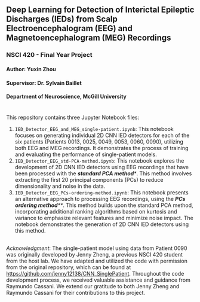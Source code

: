 ## Deep Learning for Detection of Interictal Epileptic Discharges (IEDs) from Scalp Electroencephalogram (EEG) and Magnetoencephalogram (MEG) Recordings

### NSCI 420 - Final Year Project

#### Author: Yuxin Zhou

#### Supervisor: Dr. Sylvain Baillet

#### Department of Neuroscience, McGill University

#
This repository contains three Jupyter Notebook files:

1. `IED_Detector_EEG_and_MEG_single-patient.ipynb`: This notebook focuses on generating individual 2D CNN IED detectors for each of the six patients (Patients 0013, 0025, 0049, 0053, 0060, 0090), utilizing both EEG and MEG recordings. It demonstrates the process of training and evaluating the performance of single-patient models.
2. `IED_Detector_EEG_std-PCA-method.ipynb`: This notebook explores the development of 2D CNN IED detectors using EEG recordings that have been processed with the _**standard PCA method***_. This method involves extracting the first 20 principal components (PCs) to reduce dimensionality and noise in the data.
3. `IED_Detector_EEG_PCs-ordering-method.ipynb`: This notebook presents an alternative approach to processing EEG recordings, using the _**PCs ordering method****_. This method builds upon the standard PCA method, incorporating additional ranking algorithms based on kurtosis and variance to emphasize relevant features and minimize noise impact. The notebook demonstrates the generation of 2D CNN IED detectors using this method.

##

_Acknowledgment_: The single-patient model using data from Patient 0090 was originally developed by Jenny Zheng, a previous NSCI 420 student from the host lab. We have adapted and utilized the code with permission from the original repository, which can be found at https://github.com/jenny12138/CNN_SinglePatient. Throughout the code development process, we received valuable assistance and guidance from Raymundo Cassani. We extend our gratitude to both Jenny Zheng and Raymundo Cassani for their contributions to this project.
